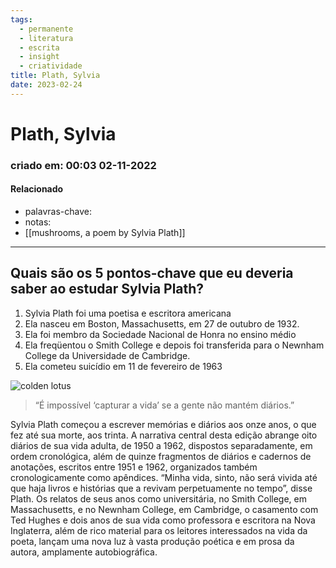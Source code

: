 ```yaml
---
tags:
  - permanente
  - literatura
  - escrita
  - insight
  - criatividade
title: Plath, Sylvia
date: 2023-02-24
---
```


# Plath, Sylvia

### criado em: 00:03 02-11-2022

#### Relacionado

- palavras-chave: 
- notas:
- [[mushrooms, a poem by Sylvia Plath]]
---

## Quais são os 5 pontos-chave que eu deveria saber ao estudar Sylvia Plath?

1. Sylvia Plath foi uma poetisa e escritora americana
2. Ela nasceu em Boston, Massachusetts, em 27 de outubro de 1932.
3. Ela foi membro da Sociedade Nacional de Honra no ensino médio
4. Ela freqüentou o Smith College e depois foi transferida para o Newnham College da Universidade de Cambridge.
5. Ela cometeu suicídio em 11 de fevereiro de 1963

![colden lotus](https://upload.wikimedia.org/wikipedia/commons/8/81/Plath_Grave15.jpg)

>“É impossível ‘capturar a vida’ se a gente não mantém diários.” 

Sylvia Plath começou a escrever memórias e diários aos onze anos, o que fez até sua morte, aos trinta. A narrativa central desta edição abrange oito diários de sua vida adulta, de 1950 a 1962, dispostos separadamente, em ordem cronológica, além de quinze fragmentos de diários e cadernos de anotações, escritos entre 1951 e 1962, organizados também cronologicamente como apêndices. “Minha vida, sinto, não será vivida até que haja livros e histórias que a revivam perpetuamente no tempo”, disse Plath. Os relatos de seus anos como universitária, no Smith College, em Massachusetts, e no Newnham College, em Cambridge, o casamento com Ted Hughes e dois anos de sua vida como professora e escritora na Nova Inglaterra, além de rico material para os leitores interessados na vida da poeta, lançam uma nova luz à vasta produção poética e em prosa da autora, amplamente autobiográfica.
